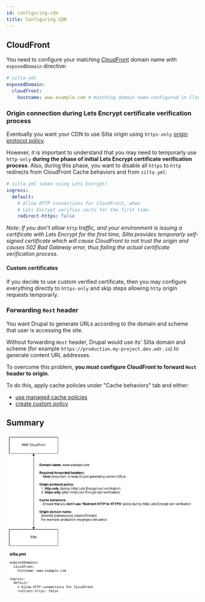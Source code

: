```yaml
---
id: configuring-cdn
title: Configuring CDN
---
```



## CloudFront

You need to configure your matching [CloudFront](https://docs.aws.amazon.com/AmazonCloudFront/latest/DeveloperGuide/Introduction.html) domain name with `exposedDomain` directive:

```yaml
# silta.yml
exposedDomain:
  cloudfront:
    hostname: www.example.com # matching domain name configured in CloudFront
```

### Origin connection during Lets Encrypt certificate verification process

Eventually you want your CDN to use Silta origin using `https-only` [origin protocol policy](https://docs.aws.amazon.com/AmazonCloudFront/latest/DeveloperGuide/using-https-cloudfront-to-custom-origin.html).

However, it is important to understand that you may need to temporarly use `http-only` **during the phase of initial Lets Encrypt certificate verification process**. Also, during this phase, you want to disable all `https` to `http` redirects from CloudFront Cache behaviors and from `silta.yml`:

```yaml
# silta.yml (when using Lets Encrypt)
ingress:
  default:
    # Allow HTTP connections for CloudFront, when
    # Lets Encrypt verifies certs for the first time.
    redirect-https: false
```

*Note: If you don't allow `http` traffic, and your environment is issuing a certificate with Lets Encrypt for the first time, Silta provides temporarly self-signed certificate which will cause CloudFront to not trust the origin and causes 502 Bad Gateway error, thus failing the actual certificate verification process.*

#### Custom certificates
If you decide to use custom verified certificate, then you may configure everything directly to `https-only` and skip steps allowing `http` origin requests temporarly.

### Forwarding `Host` header
You want Drupal to generate URLs according to the domain and scheme that user is accessing the site.

Without forwarding `Host` header, Drupal would use its' Silta domain and scheme (for example `https://production.my-project.dev.wdr.io`) to generate content URL addresses.

To overcome this problem, **you must configure CloudFront to forward `Host` header to origin**.

To do this, apply cache policies under "Cache behaviors" tab and either:
  - [use managed cache policies](https://docs.aws.amazon.com/AmazonCloudFront/latest/DeveloperGuide/using-managed-origin-request-policies.html)
  - [create custom policy](https://docs.aws.amazon.com/AmazonCloudFront/latest/DeveloperGuide/controlling-origin-requests.html#origin-request-create-origin-request-policy)

## Summary

![Summarized in a picture](./img/aws_cloudfront.png)
